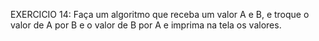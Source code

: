 EXERCICIO 14:
Faça um algoritmo que receba um valor A e B, e troque o valor de A por B e o valor de B por A e imprima na tela os valores.
